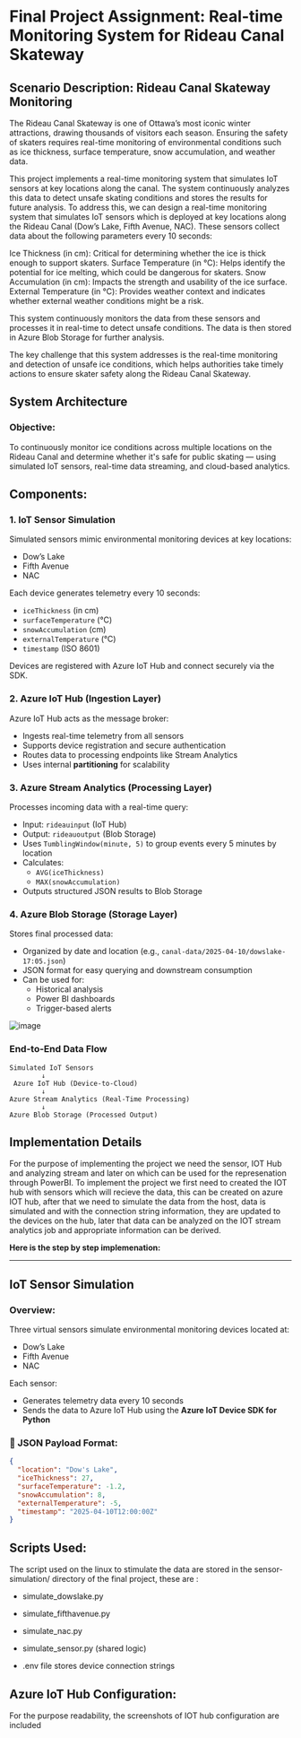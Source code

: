 # **Final Project Assignment: Real-time Monitoring System for Rideau Canal Skateway**
## **Scenario Description: Rideau Canal Skateway Monitoring**




The Rideau Canal Skateway is one of Ottawa’s most iconic winter attractions, drawing thousands of visitors each season. Ensuring the safety of skaters requires real-time monitoring of environmental conditions such as ice thickness, surface temperature, snow accumulation, and weather data.

This project implements a real-time monitoring system that simulates IoT sensors at key locations along the canal. The system continuously analyzes this data to detect unsafe skating conditions and stores the results for future analysis.
To address this, we can design a real-time monitoring system that simulates IoT sensors which is deployed at key locations along the Rideau Canal (Dow’s Lake, Fifth Avenue, NAC). These sensors collect data about the following parameters every 10 seconds:

Ice Thickness (in cm): Critical for determining whether the ice is thick enough to support skaters.
Surface Temperature (in °C): Helps identify the potential for ice melting, which could be dangerous for skaters.
Snow Accumulation (in cm): Impacts the strength and usability of the ice surface.
External Temperature (in °C): Provides weather context and indicates whether external weather conditions might be a risk.

This system continuously monitors the data from these sensors and processes it in real-time to detect unsafe conditions. The data is then stored in Azure Blob Storage for further analysis.

The key challenge that this system addresses is the real-time monitoring and detection of unsafe ice conditions, which helps authorities take timely actions to ensure skater safety along the Rideau Canal Skateway.


## System Architecture

### Objective:
To continuously monitor ice conditions across multiple locations on the Rideau Canal and determine whether it's safe for public skating — using simulated IoT sensors, real-time data streaming, and cloud-based analytics.



## Components:

### 1. IoT Sensor Simulation
Simulated sensors mimic environmental monitoring devices at key locations:
- Dow’s Lake
- Fifth Avenue
- NAC

Each device generates telemetry every 10 seconds:
- `iceThickness` (in cm)
- `surfaceTemperature` (°C)
- `snowAccumulation` (cm)
- `externalTemperature` (°C)
- `timestamp` (ISO 8601)

Devices are registered with Azure IoT Hub and connect securely via the SDK.



### 2. Azure IoT Hub (Ingestion Layer)
Azure IoT Hub acts as the message broker:
- Ingests real-time telemetry from all sensors
- Supports device registration and secure authentication
- Routes data to processing endpoints like Stream Analytics
- Uses internal **partitioning** for scalability



### 3. Azure Stream Analytics (Processing Layer)
Processes incoming data with a real-time query:
- Input: `rideauinput` (IoT Hub)
- Output: `rideauoutput` (Blob Storage)
- Uses `TumblingWindow(minute, 5)` to group events every 5 minutes by location
- Calculates:
  - `AVG(iceThickness)`
  - `MAX(snowAccumulation)`
 - Outputs structured JSON results to Blob Storage



### 4. Azure Blob Storage (Storage Layer)
Stores final processed data:
- Organized by date and location (e.g., `canal-data/2025-04-10/dowslake-17:05.json`)
- JSON format for easy querying and downstream consumption
- Can be used for:
  - Historical analysis
  - Power BI dashboards
  - Trigger-based alerts

![image](https://github.com/user-attachments/assets/ac5aaf57-477a-4c94-9ed7-7b1a753e9897)


### End-to-End Data Flow

```text
Simulated IoT Sensors
        ↓
 Azure IoT Hub (Device-to-Cloud)
        ↓
Azure Stream Analytics (Real-Time Processing)
        ↓
Azure Blob Storage (Processed Output)

```
## Implementation Details

For the purpose of implementing the project we need the sensor, IOT Hub and analyzing stream and later on which can be used for the represenation through PowerBI. To implement the project we first need to created the IOT hub with sensors which will recieve the data, this can be created on azure IOT hub, after that we need to simulate the data from the host, data is simulated and with the connection string information, they are updated to the devices on the hub, later that data can be analyzed on the IOT stream analytics job and appropriate information can be derived.

**Here is the step by step implemenation:**

---

## IoT Sensor Simulation

### Overview:
Three virtual sensors simulate environmental monitoring devices located at:
- Dow’s Lake
- Fifth Avenue
- NAC

Each sensor:
- Generates telemetry data every 10 seconds
- Sends the data to Azure IoT Hub using the **Azure IoT Device SDK for Python**

### 🔧 JSON Payload Format:
```json
{
  "location": "Dow's Lake",
  "iceThickness": 27,
  "surfaceTemperature": -1.2,
  "snowAccumulation": 8,
  "externalTemperature": -5,
  "timestamp": "2025-04-10T12:00:00Z"
}

```
## Scripts Used:
The script used on the linux to stimulate the data are stored in the sensor-simulation/ directory of the final project, these are  :

- simulate_dowslake.py

- simulate_fifthavenue.py

- simulate_nac.py

- simulate_sensor.py (shared logic)

- .env file stores device connection strings

## Azure IoT Hub Configuration:
For the purpose readability, the screenshots of IOT hub configuration are included 

